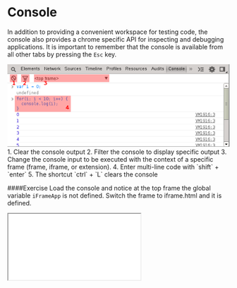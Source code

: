 Console
=======

In addition to providing a convenient workspace for testing code, the console also provides a chrome specific API for inspecting and debugging applications. It is important to remember that the console is available from all other tabs by pressing the `Esc` key.

<img src="../console/console.png"/>
1. Clear the console output
2. Filter the console to display specific output
3. Change the console input to be executed with the context of a specific frame (frame, iframe, or extension).
4. Enter multi-line code with `shift` + `enter`
5. The shortcut `ctrl` + `L` clears the console

####Exercise
Load the console and notice at the top frame the global variable `iFrameApp` is not defined. Switch the frame to iframe.html and it is defined.
<iframe src="../console/iframe.html"></iframe>
